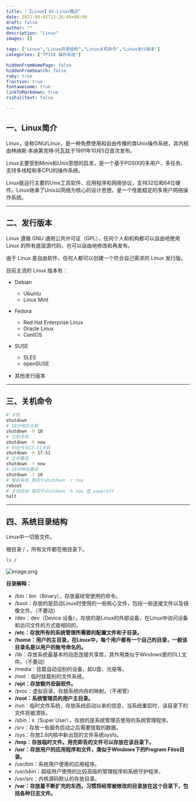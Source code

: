 ```yaml
---
title: "【Linux】02-Linux概述"
date: 2022-04-01T12:26:49+08:00
draft: false
author: ""
description: "Linux"
images: []

tags: ["Linux","Linux目录结构","Linux关机命令","Linux发行版本"]
categories: ["TP316 操作系统"]

hiddenFromHomePage: false
hiddenFromSearch: false
ruby: true
fraction: true
fontawesome: true
linkToMarkdown: true
rssFullText: false

---
```


## 一、Linux简介

Linux，全称GNU/Linux，是一种免费使用和自由传播的类Unix操作系统，其内核由林纳斯·本纳第克特·托瓦兹于1991年10月5日首次发布。

Linux主要受到Minix和Unix思想的启发，是一个基于POSIX的多用户、多任务、支持多线程和多CPU的操作系统。

Linux能运行主要的Unix工具软件、应用程序和网络协议，支持32位和64位硬件。Linux继承了Unix以网络为核心的设计思想，是一个性能稳定的多用户网络操作系统。

---

## 二、发行版本

Linux 遵循 GNU 通用公共许可证（GPL），任何个人和机构都可以自由地使用 Linux 的所有底层源代码，也可以自由地修改和再发布。

由于 Linux 是自由软件，任何人都可以创建一个符合自己需求的 Linux 发行版。

目前主流的 Linux 版本有：

* Debian

  * Ubuntu
  * Linux Mint
* Fedora

  * Red Hat Enterprise Linux
  * Oracle Linux
  * CentOS
* SUSE

  * SLES
  * openSUSE
* 其他发行版本

---

## 三、关机命令

```bash
# 关机
shutdown 
# 10分钟后关机
shutdown -h 10
# 立刻关机 
shutdown -h now
# 将在今天17:51关机 
shutdown -h 17:51
# 立刻重启 
shutdown -r now
# 10分钟后重启  
shutdown -r 10
# 重启系统 等同于shutdown -r now 
reboot
# 关闭系统 等同于shutdown -h now 或 poweroff 
halt 
```

---

## 四、系统目录结构

Linux中一切皆文件。

根目录 / ，所有文件都在根目录下。

```bash
ls /
```

![image.png](/assets/linux_gs01.png)

**目录解释：**

* /bin：bin（Binary），存放最经常使用的命令。
* /boot：存放的是启动Linux时使用的一些核心文件，包括一些连接文件以及镜像文件。（不要动）
* /dev：dev（Device 设备），存放的是Linux的外部设备，在Linux中访问设备和访问文件的方式是相同的，
* **/etc：存放所有的系统管理所需要的配置文件和子目录。**
* **/home：用户的主目录，在Linux中，每个用户都有一个自己的目录，一般该目录名是以用户的账号命名的。**
* /lib：存放系统最基本的动态连接共享库，其作用类似于Windows里的DLL文件。（不要动）
* /media：挂载自动设别的设备，如U盘、光驱等。
* /mnt：临时挂载别的文件系统。
* **/opt：存放额外安装软件。**
* /proc：虚拟目录，存放系统内存的映射。（不用管）
* **/root：系统管理员的用户主目录。**
* /run：临时文件系统，存放系统启动以来的信息，当系统重启时，该目录下的文件将被清除。
* /sbin：s（Super User），存放的是系统管理员使用的系统管理程序。
* /srv：存放一些服务启动之后需要提取的数据。
* /sys：存放2.6内核中新出现的文件系统sysfs。
* **/tmp：存放临时文件。用完即丢的文件可以存放在该目录下。**
* **/usr：存放用户的应用程序和文件，类似于Windows下的Program Files目录。**
* /usr/bin：系统用户使用的应用程序。
* /usr/sbin：超级用户使用的比较高级的管理程序和系统守护程序。
* /usr/src：内核源码默认的存放目录。
* **/var：存放着不断扩充的东西，习惯将经常被修改的目录放在这个目录下，包括各种日志文件。**
